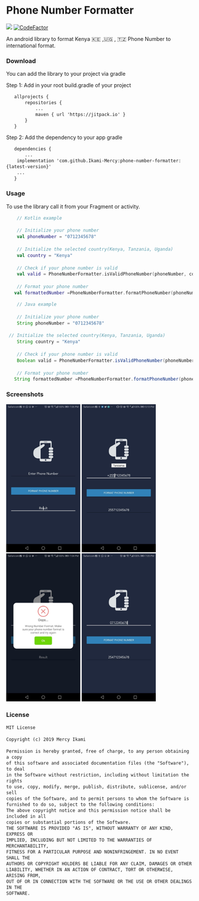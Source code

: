 # Phone Number Formatter

[![](https://jitpack.io/v/Ikami-Mercy/phone-number-formatter.svg)](https://jitpack.io/#Ikami-Mercy/phone-number-formatter)  [![CodeFactor](https://www.codefactor.io/repository/github/ikami-mercy/phone-number-formatter/badge)](https://www.codefactor.io/repository/github/ikami-mercy/phone-number-formatter)


An android library to format Kenya 🇰🇪 ,🇺🇬 , 🇹🇿 Phone Number to international format.

### Download
You can add the library to your project via gradle


Step 1: Add in your root build.gradle of your project
```
   allprojects {
       repositories {
           ...
           maven { url 'https://jitpack.io' }
       }
   }
```

Step 2: Add the dependency to your app gradle
```
   dependencies {
       ...
    implementation 'com.github.Ikami-Mercy:phone-number-formatter:{latest-version}'
    ...
   }
```

### Usage
To use the library call it from your Fragment or activity.

```kotlin
    // Kotlin example

    // Initialize your phone number
    val phoneNumber = "0712345678"

    // Initialize the selected country(Kenya, Tanzania, Uganda)
    val country = "Kenya"

    // Check if your phone number is valid
    val valid = PhoneNumberFormatter.isValidPhoneNumber(phoneNumber, country)

    // Format your phone number
   val formattedNumber =PhoneNumberFormatter.formatPhoneNumber(phoneNumber, country)
```

```java
    // Java example

    // Initialize your phone number
    String phoneNumber = "0712345678"

 // Initialize the selected country(Kenya, Tanzania, Uganda)
    String country = "Kenya"

    // Check if your phone number is valid
    Boolean valid = PhoneNumberFormatter.isValidPhoneNumber(phoneNumber, country)

    // Format your phone number
   String formattedNumber =PhoneNumberFormatter.formatPhoneNumber(phoneNumber, country)
```


### Screenshots
<img src="ScreenShots/3.jpeg" width="200"> <img src="ScreenShots/4.jpeg" width="200"> <img src="ScreenShots/2.jpeg" width="200"> <img src="ScreenShots/1.jpeg" width="200">



### License
```
MIT License

Copyright (c) 2019 Mercy Ikami

Permission is hereby granted, free of charge, to any person obtaining a copy
of this software and associated documentation files (the "Software"), to deal
in the Software without restriction, including without limitation the rights
to use, copy, modify, merge, publish, distribute, sublicense, and/or sell
copies of the Software, and to permit persons to whom the Software is
furnished to do so, subject to the following conditions:
The above copyright notice and this permission notice shall be included in all
copies or substantial portions of the Software.
THE SOFTWARE IS PROVIDED "AS IS", WITHOUT WARRANTY OF ANY KIND, EXPRESS OR
IMPLIED, INCLUDING BUT NOT LIMITED TO THE WARRANTIES OF MERCHANTABILITY,
FITNESS FOR A PARTICULAR PURPOSE AND NONINFRINGEMENT. IN NO EVENT SHALL THE
AUTHORS OR COPYRIGHT HOLDERS BE LIABLE FOR ANY CLAIM, DAMAGES OR OTHER
LIABILITY, WHETHER IN AN ACTION OF CONTRACT, TORT OR OTHERWISE, ARISING FROM,
OUT OF OR IN CONNECTION WITH THE SOFTWARE OR THE USE OR OTHER DEALINGS IN THE
SOFTWARE.
```

